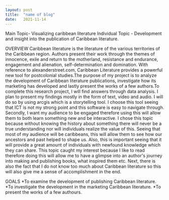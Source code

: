 ```yaml
---
layout: post
title:  "name of blog"
date:   2021-11-14 
---
```


Main Topic- Visualizing caribbean literature
Individual Topic - Development and insight into the publication of Caribbean literature.

OVERVIEW
Caribbean literature is the literature of the various territories of the Caribbean region. Authors present their work through the themes of innocence, exile and return to the motherland, resistance and endurance, engagement and alienation, self-determination and domination. With reference to alexanderstreet.com, Caribbean Literature provides a powerful new tool for postcolonial studies.The purpose of my project is to analyze the development of Caribbean literature publications, investigate how its marketing has developed and lastly present the works of a few authors.To complete this research project, I will find answers through data analysis. I plan to present my findings mostly in the form of text, video and audio. I will do so by using arcgis which is a storytelling tool. I choose this tool seeing that ICT is not my strong point and this software is easy to navigate through. Secondly, I want my audience to be engaged therefore using this will allow them to both learn something new and be interactive. 
I chose this topic because without knowing the history about something there will never be a true understanding nor will individuals realize the value of this. Seeing that most of my audience will be caribbeans, this will allow them to see how our ancestors and past helped to shape us.  Also, this is important seeing that it will provide a great amount of individuals with newfound knowledge which they can share. This topic caught my interest because I like to read therefore doing this will allow me to have a glimpse into an author's journey into making and publishing books, what inspired them etc. Next, there is also the fact that I do not know too much about Caribbean literature so this will also give me a sense of accomplishment in the end. 

GOALS
*To examine the development of publishing Caribbean literature.
*To investigate the development in the marketing Caribbean literature.
*To present the works of a few authours.
